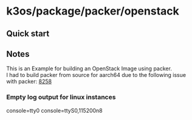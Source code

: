 # k3os/package/packer/openstack

## Quick start

## Notes

This is an Example for building an OpenStack Image using packer.  
I had to build packer from source for aarch64 due to the following issue with packer: [8258](https://github.com/hashicorp/packer/issues/8258) 


### Empty log output for linux instances

console=tty0 console=ttyS0,115200n8



